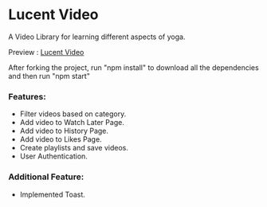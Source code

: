 # Lucent Video

A Video Library for learning different aspects of yoga.

Preview : [Lucent Video](https://ym-video-lib-dev.netlify.app/)

After forking the project, run "npm install" to download all the dependencies and then run "npm start"

### Features:

- Filter videos based on category.
- Add video to Watch Later Page.
- Add video to History Page.
- Add video to Likes Page.
- Create playlists and save videos.
- User Authentication.

### Additional Feature:

- Implemented Toast.
